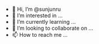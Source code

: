 - 👋 Hi, I’m @sunjunru
- 👀 I’m interested in ...
- 🌱 I’m currently learning ...
- 💞️ I’m looking to collaborate on ...
- 📫 How to reach me ...

<!---
sunjunru/sunjunru is a ✨ special ✨ repository because its `README.md` (this file) appears on your GitHub profile.
You can click the Preview link to take a look at your changes.
--->
